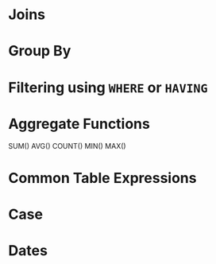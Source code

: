 # Joins
# Group By
# Filtering using ```WHERE``` or ```HAVING```
# Aggregate Functions
SUM()
AVG()
COUNT()
MIN()
MAX()
# Common Table Expressions
# Case 
# Dates